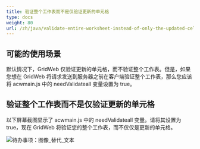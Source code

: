 ```yaml
---
title: 验证整个工作表而不是仅验证更新的单元格
type: docs
weight: 80
url: /zh/java/validate-entire-worksheet-instead-of-only-the-updated-cells/
---
```

##  **可能的使用场景**
默认情况下，GridWeb 仅验证更新的单元格，而不验证整个工作表。但是，如果您想在 GridWeb 将请求发送到服务器之前在客户端验证整个工作表，那么您应该将 acwmain.js 中的 needValidateall 变量设置为 true。
##  **验证整个工作表而不是仅验证更新的单元格**
以下屏幕截图显示了 acwmain.js 中的 needValidateall 变量。请将其设置为 true，现在 GridWeb 将验证您的整个工作表，而不仅仅是更新的单元格。

![待办事项：图像_替代_文本](validate-entire-worksheet-instead-of-only-the-updated-cells_1.png)


